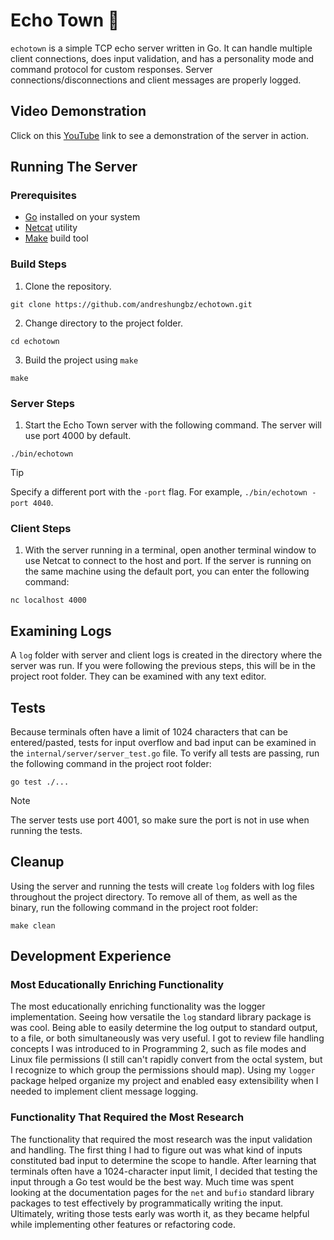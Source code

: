 # Echo Town 📢

`echotown` is a simple TCP echo server written in Go. It can handle multiple client connections, does input validation, and has a personality mode and command protocol for custom responses. Server connections/disconnections and client messages are properly logged.

## Video Demonstration

Click on this [YouTube]() link to see a demonstration of the server in action.

## Running The Server

### Prerequisites

- [Go](https://go.dev/) installed on your system
- [Netcat](https://netcat.sourceforge.net/) utility
- [Make](https://www.gnu.org/software/make/) build tool

### Build Steps

1. Clone the repository.

```
git clone https://github.com/andreshungbz/echotown.git
```

2. Change directory to the project folder.

```
cd echotown
```

3. Build the project using `make`

```
make
```

### Server Steps

1. Start the Echo Town server with the following command. The server will use port 4000 by default.

```
./bin/echotown
```

> [!TIP]
> Specify a different port with the `-port` flag. For example, `./bin/echotown -port 4040`.

### Client Steps

1. With the server running in a terminal, open another terminal window to use Netcat to connect to the host and port. If the server is running on the same machine using the default port, you can enter the following command:

```
nc localhost 4000
```

## Examining Logs

A `log` folder with server and client logs is created in the directory where the server was run. If you were following the previous steps, this will be in the project root folder. They can be examined with any text editor.

## Tests

Because terminals often have a limit of 1024 characters that can be entered/pasted, tests for input overflow and bad input can be examined in the `internal/server/server_test.go` file. To verify all tests are passing, run the following command in the project root folder:

```
go test ./...
```

> [!NOTE]
> The server tests use port 4001, so make sure the port is not in use when running the tests.

## Cleanup

Using the server and running the tests will create `log` folders with log files throughout the project directory. To remove all of them, as well as the binary, run the following command in the project root folder:

```
make clean
```

## Development Experience

### Most Educationally Enriching Functionality

The most educationally enriching functionality was the logger implementation. Seeing how versatile the `log` standard library package is was cool. Being able to easily determine the log output to standard output, to a file, or both simultaneously was very useful. I got to review file handling concepts I was introduced to in Programming 2, such as file modes and Linux file permissions (I still can't rapidly convert from the octal system, but I recognize to which group the permissions should map). Using my `logger` package helped organize my project and enabled easy extensibility when I needed to implement client message logging.

### Functionality That Required the Most Research

The functionality that required the most research was the input validation and handling. The first thing I had to figure out was what kind of inputs constituted bad input to determine the scope to handle. After learning that terminals often have a 1024-character input limit, I decided that testing the input through a Go test would be the best way. Much time was spent looking at the documentation pages for the `net` and `bufio` standard library packages to test effectively by programmatically writing the input. Ultimately, writing those tests early was worth it, as they became helpful while implementing other features or refactoring code.
